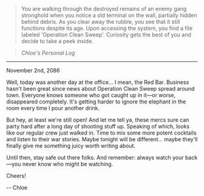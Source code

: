 > You are walking through the destroyed remains of an enemy gang stronghold when you notice a old terminal on the wall, partially hidden behind debris. As you clear away the rubble, you see that it still functions despite its age. Upon accessing the system, you find a file labeled 'Operation Clean Sweep'. Curiosity gets the best of you and decide to take a peek inside.

> *Chloe's Personal Log*

----

November 2nd, 2086

Well, today was another day at the office... I mean, the Red Bar. Business hasn't been great since news about Operation Clean Sweep spread around town. Everyone knows someone who got caught up in it—or worse, disappeared completely. It's getting harder to ignore the elephant in the room every time I pour another drink.

But hey, at least we're still open! And let me tell ya, these mercs sure can party hard after a long day of shooting stuff up. Speaking of which, looks like our regular crew just walked in. Time to mix some more potent cocktails and listen to their war stories. Maybe tonight will be different... maybe they'll finally give me something juicy worth writing about.

Until then, stay safe out there folks. And remember: always watch your back—you never know who might be watching.

Cheers!

-- Chloe
